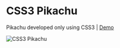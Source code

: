 CSS3 Pikachu
===========

Pikachu developed only using CSS3 | [Demo](https://developer.mozilla.org/pt-BR/demos/detail/pikachu-css3)

![CSS3 Pikachu](https://developer.cdn.mozilla.net/media/uploads/demos/r/a/raphaelfabeni/41571ecc1118e4c366f02fba517bcd50/1354484604_screenshot_2.png)


